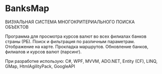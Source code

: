 # BanksMap

ВИЗУАЛЬНАЯ СИСТЕМА МНОГОКРИТЕРИАЛЬНОГО ПОИСКА ОБЪЕКТОВ

Программа для просмотра курсов валют во всех филиалах банков страны (РБ).
Поиск и фильтрация по различным параметрам. Отображение на карте. Прокладка маршрутов. 
Обновление банков, филиалов и курсов валют (парсинг).

При разработке использую:
C#, WPF, MVVM, ADO.NET, Entity (CF), LINQ, GMap, HtmlAgilityPack, GoogleAPI
